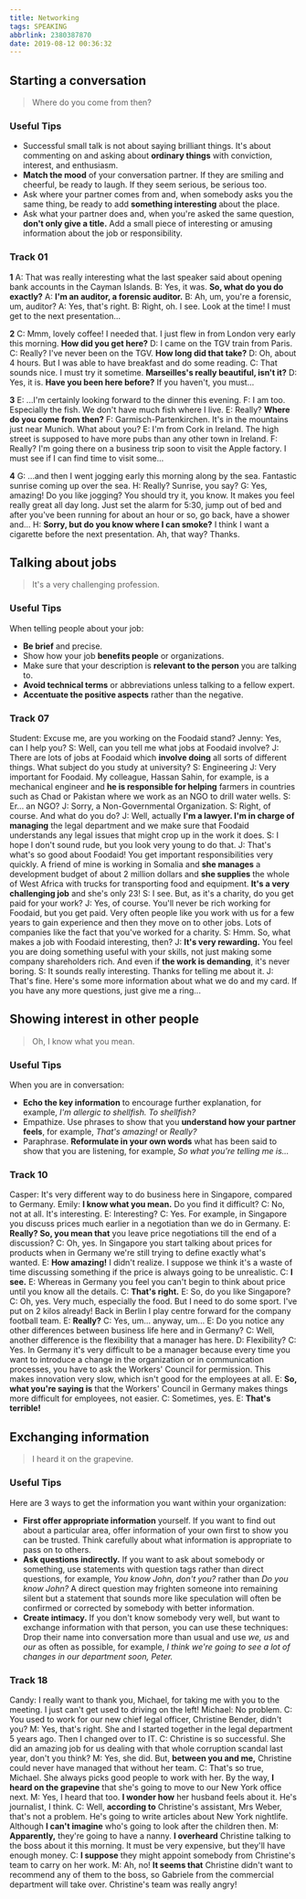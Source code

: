 ```yaml
---
title: Networking
tags: SPEAKING
abbrlink: 2380387870
date: 2019-08-12 00:36:32
---
```

## Starting a conversation
> Where do you come from then?

### Useful Tips
- Successful small talk is not about saying brilliant things. It's about commenting on and asking about **ordinary things** with conviction, interest, and enthusiasm.
- **Match the mood** of your conversation partner. If they are smiling and cheerful, be ready to laugh. If they seem serious, be serious too.
- Ask where your partner comes from and, when somebody asks you the same thing, be ready to add **something interesting** about the place.
- Ask what your partner does and, when you're asked the same question, **don't only give a title.** Add a small piece of interesting or amusing information about the job or responsibility.

<!--more-->
### Track 01
**1**
A: That was really interesting what the last speaker said about opening bank accounts in the Cayman Islands.
B: Yes, it was. **So, what do you do exactly?**
A: **I'm an auditor, a forensic auditor.**
B: Ah, um, you're a forensic, um, auditor?
A: Yes, that's right.
B: Right, oh. I see. Look at the time! I must get to the next presentation...

**2**
C: Mmm, lovely coffee! I needed that. I just flew in from London very early this morning. **How did you get here?**
D: I came on the TGV train from Paris.
C: Really? I've never been on the TGV. **How long did that take?**
D: Oh, about 4 hours. But I was able to have breakfast and do some reading.
C: That sounds nice. I must try it sometime. **Marseilles's really beautiful, isn't it?**
D: Yes, it is. **Have you been here before?** If you haven't, you must...

**3**
E: ...I'm certainly looking forward to the dinner this evening.
F: I am too. Especially the fish. We don't have much fish where I live.
E: Really? **Where do you come from then?**
F: Garmisch-Partenkirchen. It's in the mountains just near Munich. What about you?
E: I'm from Cork in Ireland. The high street is supposed to have more pubs than any other town in Ireland.
F: Really? I'm going there on a business trip soon to visit the Apple factory. I must see if I can find time to visit some...

**4**
G: ...and then I went jogging early this morning along by the sea. Fantastic sunrise coming up over the sea.
H: Really? Sunrise, you say?
G: Yes, amazing! Do you like jogging? You should try it, you know. It makes you feel really great all day long. Just set the alarm for 5:30, jump out of bed and after you've been running for about an hour or so, go back, have a shower and...
H: **Sorry, but do you know where I can smoke?** I think I want a cigarette before the next presentation. Ah, that way? Thanks.

## Talking about jobs
> It's a very challenging profession.

### Useful Tips
When telling people about your job:
- **Be brief** and precise.
- Show how your job **benefits people** or organizations.
- Make sure that your description is **relevant to the person** you are talking to.
- **Avoid technical terms** or abbreviations unless talking to a fellow expert.
- **Accentuate the positive aspects** rather than the negative.

### Track 07
Student: Excuse me, are you working on the Foodaid stand?
Jenny: Yes, can I help you?
S: Well, can you tell me what jobs at Foodaid involve?
J: There are lots of jobs at Foodaid which **involve doing** all sorts of different things. What subject do you study at university?
S: Engineering
J: Very important for Foodaid. My colleague, Hassan Sahin, for example, is a mechanical engineer and **he is responsible for helping** farmers in countries such as Chad or Pakistan where we work as an NGO to drill water wells.
S: Er... an NGO?
J: Sorry, a Non-Governmental Organization.
S: Right, of course. And what do you do?
J: Well, actually **I'm a lawyer. I'm in charge of managing** the legal department and we make sure that Foodaid understands any legal issues that might crop up in the work it does.
S: I hope I don't sound rude, but you look very young to do that.
J: That's what's so good about Foodaid! You get important responsibilities very quickly. A friend of mine is working in Somalia and **she manages** a development budget of about 2 million dollars and **she supplies** the whole of West Africa with trucks for transporting food and equipment. **It's a very challenging job** and she's only 23!
S: I see. But, as it's a charity, do you get paid for your work?
J: Yes, of course. You'll never be rich working for Foodaid, but you get paid. Very often people like you work with us for a few years to gain experience and then they move on to other jobs. Lots of companies like the fact that you've worked for a charity.
S: Hmm. So, what makes a job with Foodaid interesting, then?
J: **It's very rewarding.** You feel you are doing something useful with your skills, not just making some company shareholders rich. And even if **the work is demanding**, it's never boring.
S: It sounds really interesting. Thanks for telling me about it.
J: That's fine. Here's some more information about what we do and my card. If you have any more questions, just give me a ring...

## Showing interest in other people
> Oh, I know what you mean.

### Useful Tips
When you are in conversation:
- **Echo the key information** to encourage further explanation, for example, _I'm allergic to shellfish. To shellfish?_
- Empathize. Use phrases to show that you **understand how your partner feels**, for example, _That's amazing!_ or _Really?_
- Paraphrase. **Reformulate in your own words** what has been said to show that you are listening, for example, _So what you're telling me is..._

### Track 10
Casper: It's very different way to do business here in Singapore, compared to Germany.
Emily: **I know what you mean.** Do you find it difficult?
C: No, not at all. It's interesting.
E: Interesting?
C: Yes. For example, in Singapore you discuss prices much earlier in a negotiation than we do in Germany.
E: **Really? So, you mean that** you leave price negotiations till the end of a discussion?
C: Oh, yes. In Singapore you start talking about prices for products when in Germany we're still trying to define exactly what's wanted.
E: **How amazing!** I didn't realize. I suppose we think it's a waste of time discussing something if the price is always going to be unrealistic.
C: **I see.**
E: Whereas in Germany you feel you can't begin to think about price until you know all the details.
C: **That's right.**
E: So, do you like Singapore?
C: Oh, yes. Very much, especially the food. But I need to do some sport. I've put on 2 kilos already! Back in Berlin I play centre forward for the company football team.
E: **Really?**
C: Yes, um... anyway, um...
E: Do you notice any other differences between business life here and in Germany?
C: Well, another difference is the flexibility that a manager has here.
D: Flexibility?
C: Yes. In Germany it's very difficult to be a manager because every time you want to introduce a change in the organization or in communication processes, you have to ask the Workers' Council for permission. This makes innovation very slow, which isn't good for the employees at all.
E: **So, what you're saying is** that the Workers' Council in Germany makes things more difficult for employees, not easier.
C: Sometimes, yes.
E: **That's terrible!**

## Exchanging information
> I heard it on the grapevine.

### Useful Tips
Here are 3 ways to get the information you want within your organization:
- **First offer appropriate information** yourself. If you want to find out about a particular area, offer information of your own first to show you can be trusted. Think carefully about what information is appropriate to pass on to others.
- **Ask questions indirectly.** If you want to ask about somebody or something, use statements with question tags rather than direct questions, for example, _You know John, don't you?_ rather than _Do you know John?_ A direct question may frighten someone into remaining silent but a statement that sounds more like speculation will often be confirmed or corrected by somebody with better information.
- **Create intimacy.** If you don't know somebody very well, but want to exchange information with that person, you can use these techniques: Drop their name into conversation more than usual and use _we, us_ and _our_ as often as possible, for example, _I think we're going to see a lot of changes in our department soon, Peter._

### Track 18
Candy: I really want to thank you, Michael, for taking me with you to the meeting. I just can't get used to driving on the left!
Michael: No problem.
C: You used to work for our new chief legal officer, Christine Bender, didn't you?
M: Yes, that's right. She and I started together in the legal department 5 years ago. Then I changed over to IT.
C: Christine is so successful. She did an amazing job for us dealing with that whole corruption scandal last year, don't you think?
M: Yes, she did. But, **between you and me,** Christine could never have managed that without her team.
C: That's so true, Michael. She always picks good people to work with her. By the way, **I heard on the grapevine** that she's going to move to our New York office next.
M: Yes, I heard that too. **I wonder how** her husband feels about it. He's journalist, I think.
C: Well, **according to** Christine's assistant, Mrs Weber, that's not a problem. He's going to write articles about New York nightlife. Although **I can't imagine** who's going to look after the children then.
M: **Apparently,** they're going to have a nanny. **I overheard** Christine talking to the boss about it this morning. It must be very expensive, but they'll have enough money.
C: **I suppose** they might appoint somebody from Christine's team to carry on her work.
M: Ah, no! **It seems that** Christine didn't want to recommend any of them to the boss, so Gabriele from the commercial department will take over. Christine's team was really angry!
